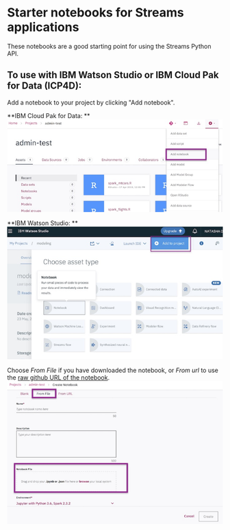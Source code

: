 # Starter notebooks for Streams applications

These notebooks are a good starting point for using the Streams Python API.

## To use with IBM Watson Studio or IBM Cloud Pak for Data (ICP4D):

Add a notebook to your project by clicking "Add notebook".

**IBM Cloud Pak for Data:
**
![add a notebook from icp4d](img/add-notebook-icp4d.jpg)

**IBM Watson Studio:
**
![add a notebook from studio](img/add-notebook-studio.jpg)

Choose _From File_ if you have downloaded the notebook, or _From url_ to use the [raw github URL of the notebook](https://i.stack.imgur.com/V05bP.png).
![add a notebook from studio](img/from-file.jpg)
